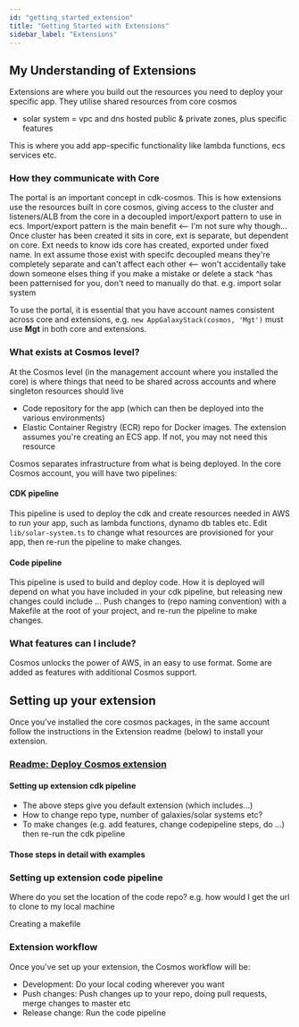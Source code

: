 ```yaml
---
id: "getting_started_extension"
title: "Getting Started with Extensions"
sidebar_label: "Extensions"
---
```


## My Understanding of Extensions
Extensions are where you build out the resources you need to deploy your specific app. They utilise shared resources from core cosmos
 - solar system = vpc and dns hosted public & private zones, plus specific features

This is where you add app-specific functionality like lambda functions, ecs services etc.

### How they communicate with Core
The portal is an important concept in cdk-cosmos. This is how extensions use the resources built in core cosmos, giving access to the cluster and listeners/ALB from the core in a decoupled import/export pattern to use in ecs.
Import/export pattern is the main benefit <-- I'm not sure why though...
Once cluster has been created it sits in core, ext is separate, but dependent on core. Ext needs to know ids core has created, exported under fixed name. In ext assume those exist with specifc
decoupled means they're completely separate and can't affect each other <-- won't accidentally take down someone elses thing if you make a mistake or delete a stack
^has been patternised for you, don't need to manually do that. e.g. import solar system

To use the portal, it is essential that you have account names consistent across core and extensions, e.g. `new AppGalaxyStack(cosmos, 'Mgt')` must use **Mgt** in both core and extensions.


### What exists at Cosmos level?
At the Cosmos level (in the management account where you installed the core) is where things that need to be shared across accounts and where singleton resources should live
- Code repository for the app (which can then be deployed into the various environments)
- Elastic Container Registry (ECR) repo for Docker images. The extension assumes you're creating an ECS app. If not, you may not need this resource

Cosmos separates infrastructure from what is being deployed. In the core Cosmos account, you will have two pipelines:

#### CDK pipeline
This pipeline is used to deploy the cdk and create resources needed in AWS to run your app, such as lambda functions, dynamo db tables etc. Edit `lib/solar-system.ts` to change what resources are provisioned for your app, then re-run the pipeline to make changes.

#### Code pipeline
This pipeline is used to build and deploy code. How it is deployed will depend on what you have included in your cdk pipeline, but releasing new changes could include ... Push changes to (repo naming convention) with a Makefile at the root of your project, and re-run the pipeline to make changes.

### What features can I include?
Cosmos unlocks the power of AWS, in an easy to use format. Some are added as features with additional Cosmos support.

## Setting up your extension
Once you've installed the core cosmos packages, in the same account follow the instructions in the Extension readme (below) to install your extension.

### [Readme: Deploy Cosmos extension](https://github.com/cdk-cosmos/cosmos-extension-cdk)


#### Setting up extension cdk pipeline
- The above steps give you default extension (which includes...)
- How to change repo type, number of galaxies/solar systems etc?
- To make changes (e.g. add features, change codepipeline steps, do ...) then re-run the cdk pipeline

#### Those steps in detail with examples

### Setting up extension code pipeline
Where do you set the location of the code repo? e.g. how would I get the url to clone to my local machine

Creating a makefile

### Extension workflow
Once you've set up your extension, the Cosmos workflow will be:
- Development: Do your local coding wherever you want
- Push changes: Push changes up to your repo, doing pull requests, merge changes to master etc
- Release change: Run the code pipeline 

